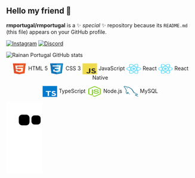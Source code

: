 ## Hello my friend 👋

**rmportugal/rmportugal** is a ✨ _special_ ✨ repository because its `README.md` (this file) appears on your GitHub profile.

[![Instagram](https://img.shields.io/badge/Instagram-E4405F?style=for-the-badge&logo=instagram&logoColor=white)](https://www.instagram.com/rmportugal/)
[![Discord](https://img.shields.io/badge/Discord-7289DA?style=for-the-badge&logo=discord&logoColor=white)](https://discord.com/channels/@Portuga#8768)

![Rainan Portugal GitHub stats](https://github-readme-stats.vercel.app/api?username=rmportugal&show_icons=true&theme=chartreuse-dark)


<div align="center">
  <p align="center">
    <img align="center" alt="Boyce.HTML" height="30" width="40" src="https://raw.githubusercontent.com/devicons/devicon/master/icons/html5/html5-original.svg"> HTML 5
    <img align="center" alt="Boyce.CSS" height="30" width="40" src="https://raw.githubusercontent.com/devicons/devicon/master/icons/css3/css3-original.svg"> CSS 3
    <img align="center" alt="Boyce.Js" height="30" width="40" src="https://raw.githubusercontent.com/devicons/devicon/master/icons/javascript/javascript-original.svg"> JavaScript
    <img align="center" alt="Boyce.React" height="30" width="40" src="https://raw.githubusercontent.com/devicons/devicon/master/icons/react/react-original.svg"> React
    <img align="center" alt="Boyce.ReactNative" height="30" width="40" src="https://raw.githubusercontent.com/devicons/devicon/master/icons/react/react-original.svg"> React Native
  </p>
  <p align="center">
    <img align="center" alt="Boyce.Ts" height="30" width="40" src="https://raw.githubusercontent.com/devicons/devicon/master/icons/typescript/typescript-original.svg"> TypeScript
    <img align="center" alt="Boyce.Node" height="30" width="40" src="https://raw.githubusercontent.com/devicons/devicon/master/icons/nodejs/nodejs-original.svg"> Node.js
    <img align="center" alt="Boyce.Mysql" height="30" width="40" src="https://raw.githubusercontent.com/devicons/devicon/master/icons/mysql/mysql-original.svg"> MySQL
  </p>
</div>

![Snake animation](https://github.com/rmportugal/rmportugal/blob/output/github-contribution-grid-snake.svg)

